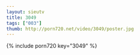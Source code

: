 ```yaml
--- 
layout: sieutv
title: 3049
tags: ["003"]
thumb: http://porn720.net/video/3049/poster.jpg
---
```

{% include porn720 key="3049" %} 
